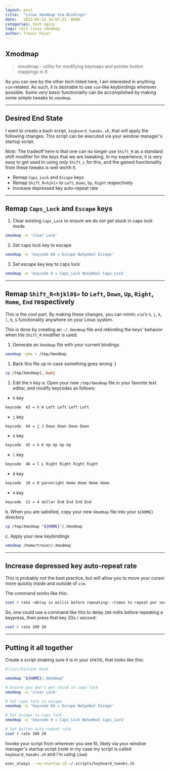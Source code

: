 ```yaml
---
layout: post
title:  "Linux Xmodmap Vim Bindings"
date:   2022-05-21 14:07:21 -0600
categories: tech nginx
tags: tech linux xmodmap
author: Trevor Facer
---
```


## Xmodmap

> xmodmap - utility for modifying keymaps and pointer button mappings in X

As you can see by the other tech listed here, I am interested in anything `vim`-related. As such, it is desirable to use `vim`-like keybindings wherever possible. Some _very basic_ functionality can be accomplished by making some simple tweaks to `xmodmap`.

---

## Desired End State

I want to create a bash script, `keyboard_tweaks.sh`, that will apply the following changes. This script can be executed via your window manager's startup script.

_Note:_ The tradeoff here is that one can no longer use `Shift_R` as a standard shift modifier for the keys that we are tweaking. In my experience, it is very easy to get used to using _only_ `Shift_L` for this, and the gained functionality from these tweaks is well worth it.

* Remap `Caps_Lock` and `Escape` keys
* Remap `Shift_R<hjkl>` to `Left`, `Down`, `Up`, `Right` respectively
* Increase depressed key auto-repeat rate

---

## Remap `Caps_Lock` and `Escape` keys

1. Clear existing `Caps_Lock` to ensure we do not get stuck in caps lock mode
```bash
xmodmap -e 'clear Lock'
```
2. Set caps lock key to escape
```bash
xmodmap -e 'keycode 66 = Escape NoSymbol Escape'
```
3. Set escape key key to caps lock 
```bash
xmodmap -e 'keycode 9 = Caps_Lock NoSymbol Caps_Lock'
```

---

## Remap `Shift_R<hjkl0$>` to `Left`, `Down`, `Up`, `Right`, `Home`, `End` respectively

This is the cool part. By making these changes, you can mimic `vim`'s `h`, `j`, `k`, `l`, `0`, `$` functionality anywhere on your Linux system.

This is done by creating an `~/.Xmodmap` file and rebinding the keys' behavior when the `Shift_R` modifier is used.

1. Generate an `Xmodmap` file with your current bindings
```bash
xmodmap -pke > /tmp/Xmodmap
```
1. Back this file up in-case something goes wrong :)
```bash
cp /tmp/Xmodmap{,.bak}
```
1. Edit the `h` key
a. Open your new `/tmp/Xmodmap` file in your favorite text editor, and modify keycodes as follows:
  * `h` key
```bash
keycode  43 = h H Left Left Left Left
```
  * `j` key
```bash
keycode  44 = j J Down Down Down Down
```
  * `k` key
```bash
keycode  45 = k K Up Up Up Up
```
  * `l` key
```bash
keycode  46 = l L Right Right Right Right
```
  * `0` key
```bash
keycode  19 = 0 parenright Home Home Home Home
```
  * `4` key
```bash
keycode  13 = 4 dollar End End End End
```
b. When you are satisfied, copy your new `Xmodmap` file into your `${HOME}` directory
```bash
cp /tmp/Xmodmap "${HOME}"/.Xmodmap
```
c. Apply your new keybindings
```bash
xmodmap /home/trevor/.Xmodmap
```

---

## Increase depressed key auto-repeat rate

This is probably not the best practice, but will allow you to move your cursor more quickly inside and outside of `vim`.

The command works like this:

```bash
xset r rate <delay in millis before repeating> <times to repeat per second>
```

So, one could use a command like this to delay `200` millis before repeating a keypress, then press that key 20x / second:
```bash
xset r rate 200 20
```

---

## Putting it all together

Create a script (making sure it is in your `$PATH`), that looks like this:

```bash
#!/usr/bin/env bash

xmodmap "${HOME}/.Xmodmap"

# Ensure you don't get stuck in caps lock
xmodmap -e 'clear Lock'

# Set caps lock to escape
xmodmap -e 'keycode 66 = Escape NoSymbol Escape'

# Set escape to caps lock
xmodmap -e 'keycode 9 = Caps_Lock NoSymbol Caps_Lock'

# Set button auto-repeat rate 
xset r rate 200 20
```

Invoke your script from wherever you see fit, likely via your window manager's startup script (note in my case my script is called `keyboard_tweaks.sh` and I'm using `i3wm`)
```bash
exec_always --no-startup-id ~/.scripts/keyboard_tweaks.sh
```
